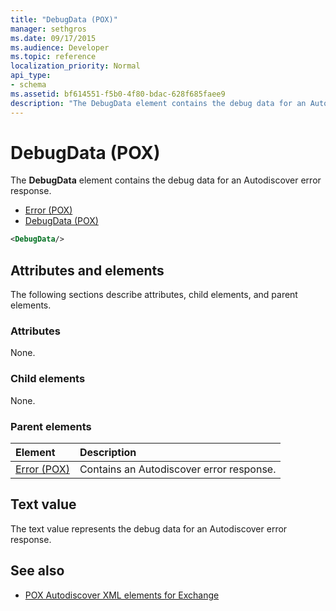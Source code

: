 ```yaml
---
title: "DebugData (POX)"
manager: sethgros
ms.date: 09/17/2015
ms.audience: Developer
ms.topic: reference
localization_priority: Normal
api_type:
- schema
ms.assetid: bf614551-f5b0-4f80-bdac-628f685faee9
description: "The DebugData element contains the debug data for an Autodiscover error response."
---
```


# DebugData (POX)

The **DebugData** element contains the debug data for an Autodiscover error response. 
  
- [Error (POX)](error-pox.md) 
- [DebugData (POX)](debugdata-pox.md)
  
```xml
<DebugData/>
```

## Attributes and elements

The following sections describe attributes, child elements, and parent elements.
  
### Attributes

None.
  
### Child elements

None.
  
### Parent elements

|**Element**|**Description**|
|:-----|:-----|
|[Error (POX)](error-pox.md) <br/> |Contains an Autodiscover error response.  <br/> |
   
## Text value

The text value represents the debug data for an Autodiscover error response.
  
## See also

- [POX Autodiscover XML elements for Exchange](pox-autodiscover-xml-elements-for-exchange.md)

